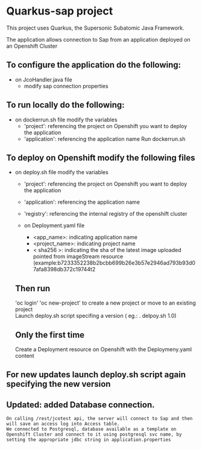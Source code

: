 # Quarkus-sap project

This project uses Quarkus, the Supersonic Subatomic Java Framework.

The application allows connection to Sap from an application deployed on an Openshift Cluster



## To configure the application do the following:

- on JcoHandler.java file
    - modify sap connection properties 

## To run locally do the following:
- on dockerrun.sh file modify the variables
    - 'project': referencing the project on Openshift you want to deploy the application
    - 'application': referencing the application name
Run dockerrun.sh

## To deploy on Openshift modify the following files
- on deploy.sh file modify the variables
    - 'project': referencing the project on Openshift you want to deploy the application
    - 'application': referencing the application name
    - 'registry': referencing the internal registry of the openshift cluster 
   
    - on Deployment.yaml file
        - <app_name>: indicating application name
        - <project_name>: indicating project name
        - < sha256 >: indicating the sha of the latest image uploaded pointed from imageStream resource
            (example:b7233352238b2bcbb699b26e3b57e2946ad793b93d07afa8398db372c19744t2
       
    ## Then run
    'oc login' 
    'oc new-project' to create a new project or move to an existing project  
    Launch deploy.sh script specifing a version ( eg.: . delpoy.sh 1.0)

    ## Only the first time
    Create a Deployment resource on Openshift with the Deploymeny.yaml content

## For new updates launch deploy.sh script again specifying the new version

## Updated: added Database connection.
    On calling /rest/jcotest api, the server will connect to Sap and then will save an access log into Access table.
    We connected to Postgresql, database available as a template on Openshift Cluster and connect to it using postgresql svc name, by setting the appropriate jdbc string in application.properties 

